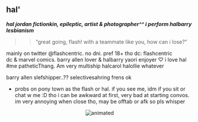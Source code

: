 ## hal' 

 ***hal jordan fictionkin, epileptic, artist & photographer^^ i perform halbarry lesbianism***
  >> “great going, flash! with a teammate like you, how can i lose?”

  mainly on twitter @flashcentric. no dni. pref 18+ tho 
  dc: flashcentric  
   dc & marvel comics. barry allen lover & halbarry yaori enjoyer  ♡ i love hal #me patheticThang. Am very multiship halcarol halollie whatever
   
   barry allen slefshipper..?? selectivesahring frens ok
   -  probs on pony town as the flash or hal. if you see me, idm if you sit or chat w me :D tho i can be awkward at first, very bad at starting convos. im very annoying when close tho, may be offtab or afk so pls whisper
 <p align="center">
  <img src="https://media1.tenor.com/m/oYWBVqaToS8AAAAd/dex-daredevil.gif" alt="animated" />
</p>

